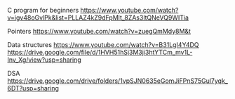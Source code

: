 C program for beginners
https://www.youtube.com/watch?v=igv48oGvlPk&list=PLLAZ4kZ9dFpMlt_8ZAs3ltQNeVQ9WITia

Pointers
https://www.youtube.com/watch?v=zuegQmMdy8M&t

Data structures
https://www.youtube.com/watch?v=B31LgI4Y4DQ
https://drive.google.com/file/d/1HVH51hSj3M3ji3htYTCm_mv1L-Inv_Xg/view?usp=sharing

DSA
https://drive.google.com/drive/folders/1vpSJN0635eGomJiFPnS75Gul7yqk_6DT?usp=sharing